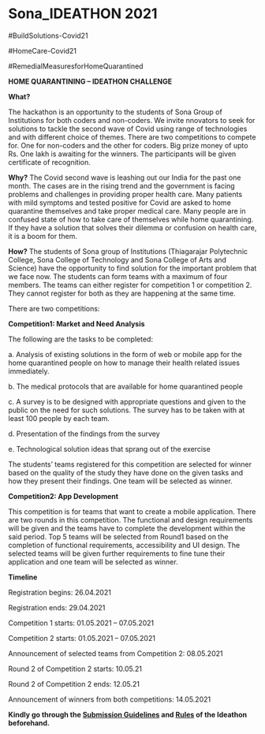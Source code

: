 # Sona_IDEATHON 2021

#BuildSolutions-Covid21

#HomeCare-Covid21	

#RemedialMeasuresforHomeQuarantined

**HOME QUARANTINING – IDEATHON CHALLENGE**

**What?**

The hackathon is an opportunity to the students of Sona Group of Institutions for both coders and non-coders. We invite nnovators to seek for solutions to tackle the second wave of Covid using range of technologies and with different choice of themes. 
There are two competitions to compete for. One for non-coders and the other for coders. Big prize money of upto Rs. One lakh is awaiting for the winners. The participants will be given certificate of recognition.

**Why?**
The Covid second wave is leashing out our India for the past one month. The cases are in the rising trend and the government is facing problems and challenges in providing proper health care. Many patients with mild symptoms and tested positive for Covid are asked to home quarantine themselves and take proper medical care. Many people are in confused state of how to take care of themselves while home quarantining. If they have a solution that solves their dilemma or confusion on health care, it is a boom for them.

**How?**
The students of Sona group of Institutions (Thiagarajar Polytechnic College, Sona College of Technology and Sona College of Arts and Science) have the opportunity to find solution for the important problem that we face now. The students can form teams with a maximum of four members. The teams can either register for competition 1 or competition 2. They cannot register for both as they are happening at the same time. 

There are two competitions:

**Competition1: Market and Need Analysis**

The following are the tasks to be completed:

a.	Analysis of existing solutions in the form of web or mobile app for the home quarantined people on how to manage their health related issues immediately.

b.	The medical protocols that are available for home quarantined people

c.	A survey is to be designed with appropriate questions and given to the public on the need for such solutions. The survey has to be taken with at least 100 people by each team.

d.	Presentation of the findings from the survey 

e.	Technological solution ideas that sprang out of the exercise

The students’ teams registered for this competition are selected for winner based on the quality of the study they have done on the given tasks and how they present their findings. One team will be selected as winner. 

**Competition2: App Development**

This competition is for teams that want to create a mobile application. There are two rounds in this competition. The functional and design requirements will be given and the teams have to complete the development within the said period. Top 5 teams will be selected from Round1 based on the completion of functional requirements, accessibility and UI design. The selected teams will be given further requirements to fine tune their application and one team will be selected as winner. 

**Timeline**

Registration begins: 26.04.2021

Registration ends: 29.04.2021

Competition 1 starts: 01.05.2021 – 07.05.2021

Competition 2 starts: 01.05.2021 – 07.05.2021

Announcement of selected teams from Competition 2: 08.05.2021

Round 2 of Competition 2 starts: 10.05.21

Round 2 of Competition 2 ends: 12.05.21

Announcement of winners from both competitions: 14.05.2021

**Kindly go through the [Submission Guidelines](submission.md) and [Rules](Rules.md) of the Ideathon beforehand.**
